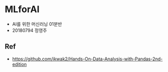 # MLforAI
- AI를 위한 머신러닝 01분반
- 20180794 정영주


## Ref
- https://github.com/ikwak2/Hands-On-Data-Analysis-with-Pandas-2nd-edition
